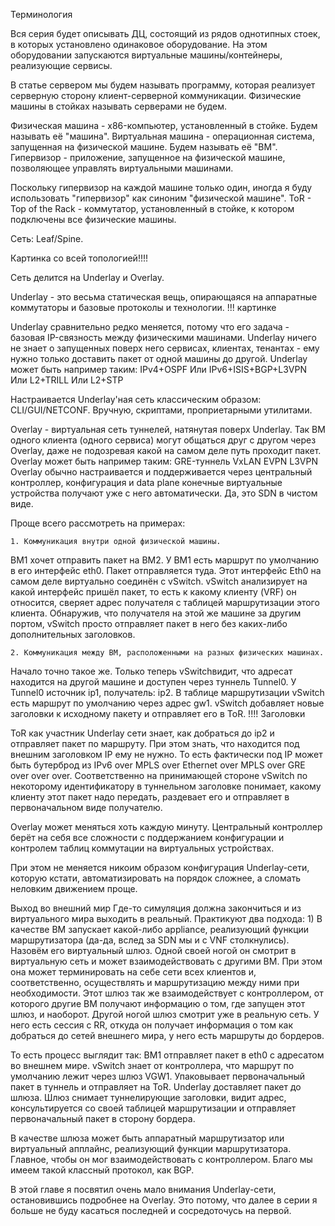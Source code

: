 Терминология


Вся серия будет описывать ДЦ, состоящий из рядов однотипных стоек, в которых установлено одинаковое оборудование. 
На этом оборудовании запускаются виртуальные машины/контейнеры, реализующие сервисы.

В статье сервером мы будем называть программу, которая реализует серверную сторону клиент-серверной коммуникации.
Физические машины в стойках называть серверами не будем.

Физическая машина - x86-компьютер, установленный в стойке. Будем называть её "машина".
Виртуальная машина - операционная система, запущенная на физической машине. Будем называть её "ВМ".
Гипервизор - приложение, запущенное на физической машине, позволяющее управлять виртуальными машинами.

Поскольку гипервизор на каждой машине только один, иногда я буду использовать "гипервизор" как синоним "физической машине".
ToR - Top of the Rack - коммутатор, установленный в стойке, к котором подключены все физические машины.



Сеть:
Leaf/Spine.

Картинка со всей топологией!!!!

Сеть делится на Underlay и Overlay.

Underlay - это весьма статическая вещь, опирающаяся на аппаратные коммутаторы и базовые протоколы и технологии.
!!! картинке 

Underlay сравнительно редко меняется, потому что его задача - базовая IP-связность между физическими машинами. Underlay ничего не знает о запущенных поверх него сервисах, клиентах, тенантах - ему нужно только доставить пакет от одной машины до другой.
Underlay может быть например таким: 
IPv4+OSPF
Или 
IPv6+ISIS+BGP+L3VPN
Или
L2+TRILL
Или
L2+STP

Настраивается Underlay'ная сеть классическим образом: CLI/GUI/NETCONF.
Вручную, скриптами, проприетарными утилитами.

Overlay - виртуальная сеть туннелей, натянутая поверх Underlay.
Так ВМ одного клиента (одного сервиса) могут общаться друг с другом через Overlay, даже не подозревая какой на самом деле путь проходит пакет. 
Overlay может быть например таким:
GRE-туннель
VxLAN
EVPN
L3VPN
Overlay обычно настраивается и поддерживается через центральный контроллер, конфигурация и data plane конечные виртуальные устройства получают уже с него автоматически.
Да, это SDN в чистом виде.


Проще всего рассмотреть на примерах:

    1. Коммуникация внутри одной физической машины.

ВМ1 хочет отправить пакет на ВМ2.
У ВМ1 есть маршрут по умолчанию в его интерфейс eth0. Пакет отправляется туда.
Этот интерфейс Eth0 на самом деле виртуально соединён с vSwitch.
vSwitch анализирует на какой интерфейс пришёл пакет, то есть к какому клиенту (VRF) он относится, сверяет адрес получателя с таблицей маршрутизации этого клиента.
Обнаружив, что получателя на этой же машине за другим портом, vSwitch просто отправляет пакет в него без каких-либо дополнительных заголовков.

    2. Коммуникация между ВМ, расположенными на разных физических машинах.
Начало точно такое же. Только теперь vSwitchвидит, что адресат находится на другой машине и доступен через туннель Tunnel0.
У Tunnel0 источник ip1, получатель: ip2.
В таблице маршрутизации vSwitch есть маршрут по умолчанию через адрес gw1.
vSwitch добавляет новые заголовки к исходному пакету и отправляет его в ToR.
!!!! Заголовки

ToR как участник Underlay сети знает, как добраться до ip2 и отправляет пакет по маршруту.
При этом знать, что находится под внешним заголовком IP ему не нужно. То есть фактически под IP может быть бутерброд из IPv6 over MPLS over Ethernet over MPLS over GRE over over over.
Соответственно на принимающей стороне vSwitch по некоторому идентификатору в туннельном заголовке понимает, какому клиенту этот пакет надо передать, раздевает его и отправляет в первоначальном виде получателю.

Overlay может меняться хоть каждую минуту. Центральный контроллер берёт на себя все сложности с поддержанием конфигурации и контролем таблиц коммутации на виртуальных устройствах.

При этом не меняется никоим образом конфигурация Underlay-сети, которую кстати, автоматизировать на порядок сложнее, а сломать неловким движением проще.

Выход во внешний мир
Где-то симуляция должна закончиться и из виртуального мира выходить в реальный.
Практикуют два подхода:
    1) В качестве ВМ запускает какой-либо appliance, реализующий функции маршрутизатора (да-да, вслед за SDN мы и с VNF столкнулись). Назовём его виртуальный шлюз.
    Одной своей ногой он смотрит в виртуальную сеть и может взаимодействовать с другими ВМ. При этом она может терминировать на себе сети всех клиентов и, соответственно, осуществлять и маршрутизацию между ними при необходимости.
    Этот шлюз так же взаимодействует с контроллером, от которого другие ВМ получают информацию о том, где запущен этот шлюз, и наоборот.
    Другой ногой шлюз смотрит уже в реальную сеть. У него есть сессия с RR, откуда он получает информация о том как добраться до сетей внешнего мира, у него есть маршруты до бордеров.
    
    
То есть процесс выглядит так: 
ВМ1 отправляет пакет в eth0 с адресатом во внешнем мире.
vSwitch знает от контроллера, что маршрут по умолчанию лежит через шлюз  VGW1.
Упаковывает первоначальный пакет в туннель и отправляет на ToR.
Underlay доставляет пакет до шлюза.
Шлюз снимает туннелирующие заголовки, видит адрес, консультируется со своей таблицей маршрутизации и отправляет первоначальный пакет в сторону бордера. 

В качестве шлюза может быть аппаратный маршрутизатор или виртуальный апплайнс, реализующий функции маршрутизатора. Главное, чтобы он мог взаимодействовать с контроллером. Благо мы имеем такой классный протокол, как BGP.



В этой главе я посвятил очень мало внимания Underlay-сети, остановившись подробнее на Overlay. Это потому, что далее в серии я больше не буду касаться последней и сосредоточусь на первой.